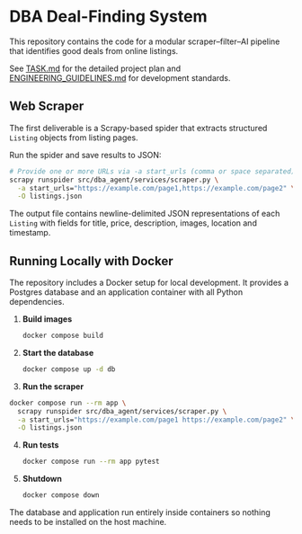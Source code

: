 # DBA Deal-Finding System

This repository contains the code for a modular scraper–filter–AI pipeline that identifies good deals from online listings.

See [TASK.md](TASK.md) for the detailed project plan and [ENGINEERING_GUIDELINES.md](ENGINEERING_GUIDELINES.md) for development standards.

## Web Scraper

The first deliverable is a Scrapy-based spider that extracts structured `Listing`
objects from listing pages.

Run the spider and save results to JSON:

```bash
# Provide one or more URLs via -a start_urls (comma or space separated)
scrapy runspider src/dba_agent/services/scraper.py \
  -a start_urls="https://example.com/page1,https://example.com/page2" \
  -O listings.json
```

The output file contains newline-delimited JSON representations of each
`Listing` with fields for title, price, description, images, location and
timestamp.

## Running Locally with Docker

The repository includes a Docker setup for local development. It provides a Postgres database and an application container with all Python dependencies.

1. **Build images**

   ```bash
   docker compose build
   ```

2. **Start the database**

   ```bash
   docker compose up -d db
   ```

3. **Run the scraper**

```bash
docker compose run --rm app \
  scrapy runspider src/dba_agent/services/scraper.py \
  -a start_urls="https://example.com/page1 https://example.com/page2" \
  -O listings.json
```

4. **Run tests**

   ```bash
   docker compose run --rm app pytest
   ```

5. **Shutdown**

   ```bash
   docker compose down
   ```

The database and application run entirely inside containers so nothing needs to be installed on the host machine.
